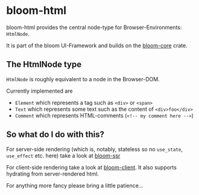 # bloom-html

bloom-html provides the central node-type for Browser-Environments:
`HtmlNode`.

It is part of the bloom UI-Framework and builds on the [bloom-core](https://crates.io/crates/bloom-core) crate.

## The HtmlNode type
`HtmlNode` is roughly equivalent to a node in the Browser-DOM.

Currently implemented are
* `Element` which represents a tag such as `<div>` or `<span>`
* `Text` which represents some text such as the content of `<div>foo</div>`
* `Comment` which represents HTML-comments (`<!-- my comment here -->`)

## So what do I do with this?
For server-side rendering (which is, notably, stateless so no `use_state`, `use_effect` etc. here) take a look at [bloom-ssr](https://crates.io/crates/bloom-ssr)

For client-side rendering take a look at [bloom-client](https://crates.io/crates/bloom-client). It also supports hydrating from server-rendered html.

For anything more fancy please bring a little patience... 